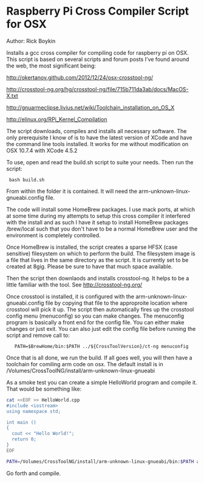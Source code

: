 # Raspberry Pi Cross Compiler Script for OSX

Author: Rick Boykin

  Installs a gcc cross compiler for compiling code for raspberry pi on OSX.
  This script is based on several scripts and forum posts I've found around
  the web, the most significant being: 

  http://okertanov.github.com/2012/12/24/osx-crosstool-ng/

  http://crosstool-ng.org/hg/crosstool-ng/file/715b711da3ab/docs/MacOS-X.txt

  http://gnuarmeclipse.livius.net/wiki/Toolchain_installation_on_OS_X

  http://elinux.org/RPi_Kernel_Compilation

  The script downloads, compiles and installs all necessary software. The only prerequisite I know of is to have the latest version of XCode and have the command line tools installed. It works for me without modification on OSX 10.7.4 with XCode 4.5.2

  To use, open and read the build.sh script to suite your needs. Then run the script:

     bash build.sh 

  From within the folder it is contained. It will need the arm-unknown-linux-gnueabi.config file. 

  The code will install some HomeBrew packages. I use mack ports, at which at some time during my attempts to setup this cross compiler it interfered with the install and as such I have it setup to install HomeBrew packages /brew/local such that you don't have to be a normal HomeBrew user and the environment is completely controlled.

  Once HomeBrew is installed, the script creates a sparse HFSX (case sensitive) filesystem on which to perform the build. The filesystem image is a file that lives in the same directory as the script. It is currently set to be created at 8gig. Please be sure to have that much space available. 

  Then the script then downlaods and installs crosstool-ng. It helps to be a little familiar with the tool. See http://crosstool-ng.org/ 

  Once crosstool is installed, it is configured with the arm-unknown-linux-gnueabi.config file by copying that file to the approproite location where crosstool will pick it up. The script then automatically fires up the crosstool config menu (menuconfig) so you can make changes. The menuconfig program is basically a front end for the config file. You can either make changes or just exit. You can also just edit the config file before running the script and remove call to:

       PATH=$BrewHome/bin:$PATH ../${CrossToolVersion}/ct-ng menuconfig

  Once that is all done, we run the build. If all goes well, you will then have a toolchain for comiling arm code on osx. The default install is in /Volumes/CrossToolNG/install/arm-unknown-linux-gnueabi

  As a smoke test you can create a simple HelloWorld program and compile it. That would be something like:

```bash
cat <<EOF >> HelloWorld.cpp
#include <iostream>
using namespace std;

int main ()
{
  cout << "Hello World!";
  return 0;
}
EOF

PATH=/Volumes/CrossToolNG/install/arm-unknown-linux-gnueabi/bin:$PATH arm-linux-gnueabihf-g++ HelloWorld.cpp -o HelloWorld
```

Go forth and compile.